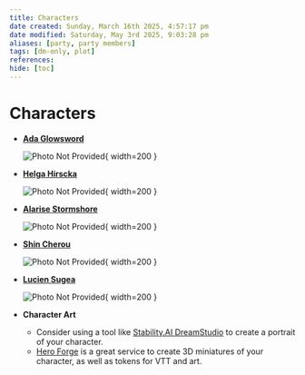 ```yaml
---
title: Characters
date created: Sunday, March 16th 2025, 4:57:17 pm
date modified: Saturday, May 3rd 2025, 9:03:28 pm
aliases: [party, party members]
tags: [dm-only, plot]
references: 
hide: [toc]
---
```


# Characters

<div class="grid cards" markdown>

- **[Ada Glowsword](ada-glowsword.md)**

	![Photo Not Provided](../assets/images/ada-glowsword.png){ width=200 }

- **[Helga Hirscka](helga-hirscka.md)**

	![Photo Not Provided](../assets/images/photo-missing.png){ width=200 }

- **[Alarise Stormshore](alarise-stormshore.md)**

	![Photo Not Provided](../assets/images/photo-missing.png){ width=200 }

- **[Shin Cherou](shin-cherou.md)**

	![Photo Not Provided](../assets/images/shin-cherou.png){ width=200 }

- **[Lucien Sugea](lucien-sugea.md)**

	![Photo Not Provided](../assets/images/photo-missing.png){ width=200 }

- **Character Art**
	- Consider using a tool like [Stability.AI DreamStudio](https://dreamstudio.stability.ai/creations) to create a portrait of your character.
	- [Hero Forge](https://www.heroforge.com/) is a great service to create 3D miniatures of your character, as well as tokens for VTT and art.

</div>
